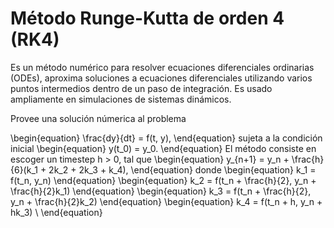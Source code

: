 # Método Runge-Kutta de orden 4 (RK4)

Es un método numérico para resolver ecuaciones diferenciales ordinarias (ODEs), aproxima soluciones a ecuaciones diferenciales utilizando varios puntos intermedios dentro de un paso de integración. Es usado ampliamente en simulaciones de sistemas dinámicos. 

Provee una solución númerica al problema 

\begin{equation}
\frac{dy}{dt} = f(t, y),
\end{equation}
sujeta a la condición inicial
\begin{equation}
y(t_0) = y_0.
\end{equation}
El método consiste en escoger un timestep h > 0, tal que
\begin{equation}
y_{n+1} = y_n + \frac{h}{6}(k_1 + 2k_2 + 2k_3 + k_4),
\end{equation}
donde
\begin{equation}
k_1 = f(t_n, y_n)
\end{equation}
\begin{equation}
k_2 = f(t_n + \frac{h}{2}, y_n + \frac{h}{2}k_1)
\end{equation}
\begin{equation}
k_3 = f(t_n + \frac{h}{2}, y_n + \frac{h}{2}k_2)
\end{equation}
\begin{equation}
k_4 = f(t_n + h, y_n + hk_3) \\
\end{equation}
